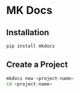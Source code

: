 # MK Docs

## Installation

```sh
pip install mkdocs
```

## Create a Project

```sh
mkdocs new <project-name>
cd <project-name>
```
